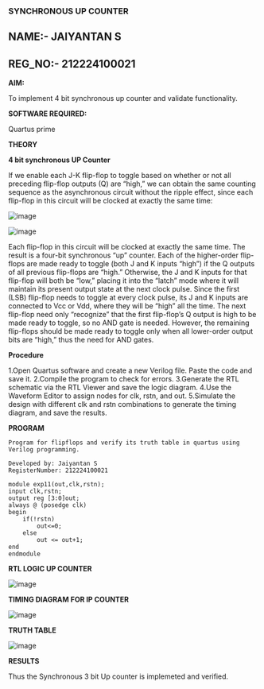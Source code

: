 ### SYNCHRONOUS UP COUNTER

## NAME:- JAIYANTAN S
## REG_NO:- 212224100021

**AIM:**

To implement 4 bit synchronous up counter and validate functionality.

**SOFTWARE REQUIRED:**

Quartus prime

**THEORY**

**4 bit synchronous UP Counter**

If we enable each J-K flip-flop to toggle based on whether or not all preceding flip-flop outputs (Q) are “high,” we can obtain the same counting sequence as the asynchronous circuit without the ripple effect, since each flip-flop in this circuit will be clocked at exactly the same time:

![image](https://github.com/naavaneetha/SYNCHRONOUS-UP-COUNTER/assets/154305477/d5db3fa0-e413-404c-b80e-b2f39d82e7e8)


![image](https://github.com/naavaneetha/SYNCHRONOUS-UP-COUNTER/assets/154305477/52cb61eb-d04b-442d-810c-31185a68410b)

Each flip-flop in this circuit will be clocked at exactly the same time.
The result is a four-bit synchronous “up” counter. Each of the higher-order flip-flops are made ready to toggle (both J and K inputs “high”) if the Q outputs of all previous flip-flops are “high.”
Otherwise, the J and K inputs for that flip-flop will both be “low,” placing it into the “latch” mode where it will maintain its present output state at the next clock pulse.
Since the first (LSB) flip-flop needs to toggle at every clock pulse, its J and K inputs are connected to Vcc or Vdd, where they will be “high” all the time.
The next flip-flop need only “recognize” that the first flip-flop’s Q output is high to be made ready to toggle, so no AND gate is needed.
However, the remaining flip-flops should be made ready to toggle only when all lower-order output bits are “high,” thus the need for AND gates.

**Procedure**

1.Open Quartus software and create a new Verilog file. Paste the code and save it.
2.Compile the program to check for errors.
3.Generate the RTL schematic via the RTL Viewer and save the logic diagram.
4.Use the Waveform Editor to assign nodes for clk, rstn, and out.
5.Simulate the design with different clk and rstn combinations to generate the timing diagram, and save the results.

**PROGRAM**

```
Program for flipflops and verify its truth table in quartus using Verilog programming. 

Developed by: Jaiyantan S
RegisterNumber: 212224100021
```

```
module exp11(out,clk,rstn);
input clk,rstn;
output reg [3:0]out;
always @ (posedge clk)
begin
	if(!rstn)
		out<=0;
	else
		out <= out+1;
end
endmodule
```

**RTL LOGIC UP COUNTER**

![image](https://github.com/user-attachments/assets/a97371fd-fcdf-4836-b277-992306200056)


**TIMING DIAGRAM FOR IP COUNTER**

![image](https://github.com/user-attachments/assets/5bfb6927-5e13-4ab3-99f4-ea6cb94e2993)


**TRUTH TABLE**

![image](https://github.com/user-attachments/assets/ceed78fb-2af5-45de-b715-cabb156379f1)


**RESULTS**

Thus the Synchronous 3 bit Up counter is implemeted and verified.
